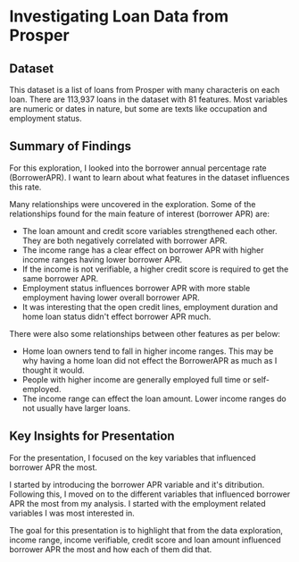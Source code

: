# Investigating Loan Data from Prosper


## Dataset

This dataset is a list of loans from Prosper with many characteris on each loan. There are 113,937 loans in the dataset with 81 features. Most variables are numeric or dates in nature, but some are texts like occupation and employment status.


## Summary of Findings

For this exploration, I looked into the borrower annual percentage rate (BorrowerAPR). I want to learn about what features in the dataset influences this rate.

Many relationships were uncovered in the exploration. Some of the relationships found for the main feature of interest (borrower APR) are:

- The loan amount and credit score variables strengthened each other. They are both negatively correlated with borrower APR.
- The income range has a clear effect on borrower APR with higher income ranges having lower borrower APR.
- If the income is not verifiable, a higher credit score is required to get the same borrower APR.
- Employment status influences borrower APR with more stable employment having lower overall borrower APR.
- It was interesting that the open credit lines, employment duration and home loan status didn't effect borrower APR much.

There were also some relationships between other features as per below:

- Home loan owners tend to fall in higher income ranges. This may be why having a home loan did not effect the BorrowerAPR as much as I thought it would.
- People with higher income are generally employed full time or self-employed.
- The income range can effect the loan amount. Lower income ranges do not usually have larger loans.


## Key Insights for Presentation

For the presentation, I focused on the key variables that influenced borrower APR the most. 

I started by introducing the borrower APR variable and it's ditribution. Following this, I moved on to the different variables that influenced borrower APR the most from my analysis. I started with the employment related variables I was most interested in.

The goal for this presentation is to highlight that from the data exploration, income range, income verifiable, credit score and loan amount influenced borrower APR the most and how each of them did that.

